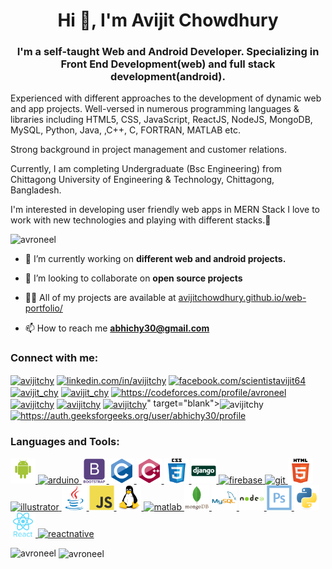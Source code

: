 <h1 align="center">Hi 👋, I'm Avijit Chowdhury</h1>
<h3 align="center">I'm a self-taught Web and Android Developer. Specializing in Front End Development(web) and full stack development(android).</h3>
<p> Experienced with different approaches to the development of dynamic web and app projects. Well-versed in numerous programming languages & libraries including HTML5, CSS, JavaScript, ReactJS, NodeJS, MongoDB, MySQL, Python, Java, ,C++, C, FORTRAN, MATLAB etc.</p><p> Strong background in project management and customer relations.<p> Currently, I am completing Undergraduate (Bsc Engineering) from Chittagong University of Engineering & Technology, Chittagong, Bangladesh.</p><p> I'm interested in developing user friendly web apps in MERN Stack I love to work with new technologies and playing with different stacks.🤖</p>

<p align="left"> <img src="https://komarev.com/ghpvc/?username=avroneel&label=Profile%20views&color=0e75b6&style=flat" alt="avroneel" /> </p>

- 🔭 I’m currently working on **different web and android projects.**

- 👯 I’m looking to collaborate on **open source projects**

- 👨‍💻 All of my projects are available at [avijitchowdhury.github.io/web-portfolio/](avijitchowdhury.github.io/web-portfolio/)

- 📫 How to reach me **abhichy30@gmail.com**

<h3 align="left">Connect with me:</h3>
<p align="left">
<a href="https://twitter.com/avijitchy" target="blank"><img align="center" src="https://raw.githubusercontent.com/rahuldkjain/github-profile-readme-generator/master/src/images/icons/Social/twitter.svg" alt="avijitchy" height="30" width="40" /></a>
<a href="https://linkedin.com/in/linkedin.com/in/avijitchy" target="blank"><img align="center" src="https://raw.githubusercontent.com/rahuldkjain/github-profile-readme-generator/master/src/images/icons/Social/linked-in-alt.svg" alt="linkedin.com/in/avijitchy" height="30" width="40" /></a>
<a href="https://fb.com/facebook.com/scientistavijit64" target="blank"><img align="center" src="https://raw.githubusercontent.com/rahuldkjain/github-profile-readme-generator/master/src/images/icons/Social/facebook.svg" alt="facebook.com/scientistavijit64" height="30" width="40" /></a>
<a href="https://www.codechef.com/users/avijit_chy" target="blank"><img align="center" src="https://cdn.jsdelivr.net/npm/simple-icons@3.1.0/icons/codechef.svg" alt="avijit_chy" height="30" width="40" /></a>
<a href="https://www.codechef.com/users/avijit_chy" target="blank"><img align="center" src="https://raw.githubusercontent.com/rahuldkjain/github-profile-readme-generator/master/src/images/icons/Social/hackerrank.svg" alt="avijit_chy" height="30" width="40" /></a>
<a href="https://codeforces.com/profile/avroneel" target="blank"><img align="center" src="https://cdn.jsdelivr.net/npm/simple-icons@3.0.1/icons/codeforces.svg" alt="https://codeforces.com/profile/avroneel" height="30" width="40" /></a>
<a href="https://www.leetcode.com/avijitchy" target="blank"><img align="center" src="https://raw.githubusercontent.com/rahuldkjain/github-profile-readme-generator/master/src/images/icons/Social/leet-code.svg" alt="avijitchy" height="30" width="40" /></a>
<a href="https://www.hackerearth.com/avijitchy" target="blank"><img align="center" src="https://raw.githubusercontent.com/rahuldkjain/github-profile-readme-generator/master/src/images/icons/Social/hackerearth.svg" alt="avijitchy" height="30" width="40" /></a>
 <a href="<a href="https://www.hackerearth.com/avijitchy" target="blank"><img align="center" src="https://raw.githubusercontent.com/rahuldkjain/github-profile-readme-generator/master/src/images/icons/Social/hackerrank.svg" alt="avijitchy" height="30" width="40" /></a>" target="blank"><img align="center" src="https://raw.githubusercontent.com/rahuldkjain/github-profile-readme-generator/master/src/images/icons/Social/hackerearth.svg" alt="avijitchy" height="30" width="40" /></a>
<a href="https://auth.geeksforgeeks.org/user/https://auth.geeksforgeeks.org/user/abhichy30/profile" target="blank"><img align="center" src="https://raw.githubusercontent.com/rahuldkjain/github-profile-readme-generator/master/src/images/icons/Social/geeks-for-geeks.svg" alt="https://auth.geeksforgeeks.org/user/abhichy30/profile" height="30" width="40" /></a>
</p>

<h3 align="left">Languages and Tools:</h3>
<p align="left"> <a href="https://developer.android.com" target="_blank"> <img src="https://raw.githubusercontent.com/devicons/devicon/master/icons/android/android-original-wordmark.svg" alt="android" width="40" height="40"/> </a> <a href="https://www.arduino.cc/" target="_blank"> <img src="https://cdn.worldvectorlogo.com/logos/arduino-1.svg" alt="arduino" width="40" height="40"/> </a> <a href="https://getbootstrap.com" target="_blank"> <img src="https://raw.githubusercontent.com/devicons/devicon/master/icons/bootstrap/bootstrap-plain-wordmark.svg" alt="bootstrap" width="40" height="40"/> </a> <a href="https://www.cprogramming.com/" target="_blank"> <img src="https://raw.githubusercontent.com/devicons/devicon/master/icons/c/c-original.svg" alt="c" width="40" height="40"/> </a> <a href="https://www.w3schools.com/cpp/" target="_blank"> <img src="https://raw.githubusercontent.com/devicons/devicon/master/icons/cplusplus/cplusplus-original.svg" alt="cplusplus" width="40" height="40"/> </a> <a href="https://www.w3schools.com/css/" target="_blank"> <img src="https://raw.githubusercontent.com/devicons/devicon/master/icons/css3/css3-original-wordmark.svg" alt="css3" width="40" height="40"/> </a> <a href="https://www.djangoproject.com/" target="_blank"> <img src="https://raw.githubusercontent.com/devicons/devicon/master/icons/django/django-original.svg" alt="django" width="40" height="40"/> </a> <a href="https://firebase.google.com/" target="_blank"> <img src="https://www.vectorlogo.zone/logos/firebase/firebase-icon.svg" alt="firebase" width="40" height="40"/> </a> <a href="https://git-scm.com/" target="_blank"> <img src="https://www.vectorlogo.zone/logos/git-scm/git-scm-icon.svg" alt="git" width="40" height="40"/> </a> <a href="https://www.w3.org/html/" target="_blank"> <img src="https://raw.githubusercontent.com/devicons/devicon/master/icons/html5/html5-original-wordmark.svg" alt="html5" width="40" height="40"/> </a> <a href="https://www.adobe.com/in/products/illustrator.html" target="_blank"> <img src="https://www.vectorlogo.zone/logos/adobe_illustrator/adobe_illustrator-icon.svg" alt="illustrator" width="40" height="40"/> </a> <a href="https://www.java.com" target="_blank"> <img src="https://raw.githubusercontent.com/devicons/devicon/master/icons/java/java-original.svg" alt="java" width="40" height="40"/> </a> <a href="https://developer.mozilla.org/en-US/docs/Web/JavaScript" target="_blank"> <img src="https://raw.githubusercontent.com/devicons/devicon/master/icons/javascript/javascript-original.svg" alt="javascript" width="40" height="40"/> </a> <a href="https://www.linux.org/" target="_blank"> <img src="https://raw.githubusercontent.com/devicons/devicon/master/icons/linux/linux-original.svg" alt="linux" width="40" height="40"/> </a> <a href="https://www.mathworks.com/" target="_blank"> <img src="https://upload.wikimedia.org/wikipedia/commons/2/21/Matlab_Logo.png" alt="matlab" width="40" height="40"/> </a> <a href="https://www.mongodb.com/" target="_blank"> <img src="https://raw.githubusercontent.com/devicons/devicon/master/icons/mongodb/mongodb-original-wordmark.svg" alt="mongodb" width="40" height="40"/> </a> <a href="https://www.mysql.com/" target="_blank"> <img src="https://raw.githubusercontent.com/devicons/devicon/master/icons/mysql/mysql-original-wordmark.svg" alt="mysql" width="40" height="40"/> </a> <a href="https://nodejs.org" target="_blank"> <img src="https://raw.githubusercontent.com/devicons/devicon/master/icons/nodejs/nodejs-original-wordmark.svg" alt="nodejs" width="40" height="40"/> </a> <a href="https://www.photoshop.com/en" target="_blank"> <img src="https://raw.githubusercontent.com/devicons/devicon/master/icons/photoshop/photoshop-line.svg" alt="photoshop" width="40" height="40"/> </a> <a href="https://www.python.org" target="_blank"> <img src="https://raw.githubusercontent.com/devicons/devicon/master/icons/python/python-original.svg" alt="python" width="40" height="40"/> </a> <a href="https://reactjs.org/" target="_blank"> <img src="https://raw.githubusercontent.com/devicons/devicon/master/icons/react/react-original-wordmark.svg" alt="react" width="40" height="40"/> </a> <a href="https://reactnative.dev/" target="_blank"> <img src="https://reactnative.dev/img/header_logo.svg" alt="reactnative" width="40" height="40"/> </a> </p>

<p><img align="left" src="https://github-readme-stats.vercel.app/api/top-langs?username=avroneel&show_icons=true&locale=en&layout=compact" alt="avroneel" /></p>

<p>&nbsp;<img align="center" src="https://github-readme-stats.vercel.app/api?username=avroneel&show_icons=true&locale=en" alt="avroneel" /></p>

